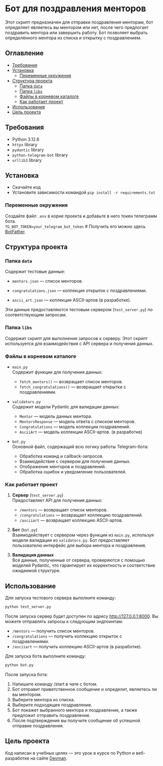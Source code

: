 # Бот для поздравления менторов

Этот скрипт предназначен для отправки поздравления менторам, бот определяет являетесь вы ментором или нет, после чего предлогает поздравить ментора или завершить работу. Бот позволяет выбрать определённого ментора из списка и открытку с поздравлением.

## Оглавление

- [Требования](#требования)
- [Установка](#установка)
    - [Переменные окружения](Переменные-окружения)
- [Структура проекта](#Структура-проекта)
    - [Папка `data`](Папка-`data`)
    - [Папка `libs`](Папка-`libs`)
    - [Файлы в корневом каталоге](Файлы-в-корневом-каталоге)
    - [Как работает проект](Как-работает-проект)
- [Использование](#использование)
- [Цель проекта](#цель-проекта)


## Требования

- Python 3.12.6
- `httpx` library
- `pydantic` library
- `python-telegram-bot` library
- `urllib3` library


## Установка

- Скачайте код
- Установите зависимости командой `pip install -r requirements.txt`


### Переменные окружения

Создайте файл `.env` в корне проекта и добавьте в него токен телеграмм бота.  \
`TG_BOT_TOKEN=your_telegram_bot_token` # Получить его можно здесь [BotFather](https://telegram.me/BotFather).


## Структура проекта

### Папка `data`
Содержит тестовые данные:

 - `mentors.json` — список менторов.

- `congratulations.json` — коллекция открыток с поздравлениями.

- `ascii_art.json` — коллекция ASCII-артов (в разработке).

Эти данные предоставляются тестовым сервером (`test_server.py`) по соответствующим запросам.

### Папка `libs`
Содержит скрипт для выполнения запросов к серверу. Этот скрипт используется для взаимодействия с API сервера и получения данных.

### Файлы в корневом каталоге
- `main.py`\
    Содержит функции для получения данных:
    - `fetch_mentors()` — возвращает список менторов.
    - `fetch_congratulations()` — возвращает открытки с поздравлениями.

- `validators.py`\
    Содержит модели Pydantic для валидации данных:
    - `Mentor` — модель данных ментора.
    - `MentorsResponse` — модель ответа с списком менторов.
    - `Congratulations` — модель коллекции поздравлений.
    - `AsciiArt` — модель коллекции ASCII-артов. (в разработке)

- `bot.py`\
    Основной файл, содержащий всю логику работы Telegram-бота:
    - Обработка команд и callback-запросов.
    - Взаимодействие с сервером для получения данных.
    - Отображение менторов и поздравлений.
    - Обработка ошибок и уведомление пользователей.

### Как работает проект
1. **Сервер**  (`test_server.py`)\
Предоставляет API для получения данных:
    - `/mentors` — возвращает список менторов.
    - `/congratulations` — возвращает коллекцию поздравлений.
    - `/asciiart` — возвращает коллекцию ASCII-артов.

2. **Бот** (`bot.py`)\
Взаимодействует с сервером через функции из `main.py`, используя модели валидации из `validators.py`. Бот предоставляет пользователю интерфейс для выбора ментора и поздравления.

3. **Валидация данных**\
Все данные, полученные от сервера, проверяются с помощью моделей Pydantic, что гарантирует их корректность и соответствие ожидаемой структуре.


## Использование

Для запуска тестового сервера выполните команду:
```bash
python test_server.py
```
После запуска сервер будет доступен по адресу http://127.0.0.1:8000. Вы можете отправлять запросы к следующим эндпоинтам:
- `/mentors` — получить список менторов.
- `/congratulations` — получить коллекцию открыток с поздравлениями.
- `/asciiart` — получить коллекцию ASCII-артов (в разработке).

Для запуска бота выполните команду:
```bash
python bot.py
```
После запуска бота:
1. Напишите команду /start в чате с ботом.
2. Бот отправит приветственное сообщение и определит, являетесь ли вы ментором.
3. Выберите ментора из списка.
4. Выберите подходящее поздравление.
5. Бот покажет выбранного ментора и поздравление, а также предложит отправить поздравление.
6. После подтверждения вы получите сообщение об успешной отправке поздравления.


## Цель проекта

Код написан в учебных целях — это урок в курсе по Python и веб-разработке на сайте [Devman](https://dvmn.org).


